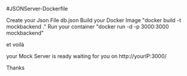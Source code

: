 #JSONServer-Dockerfile

Create your Json File  db.json
Build your Docker Image     "docker build -t mockbackend ."
Run your container          "docker run -d -p 3000:3000 mockbackend"

et voilà

your Mock Server is ready waiting for you on   http://yourIP:3000/


Thanks
